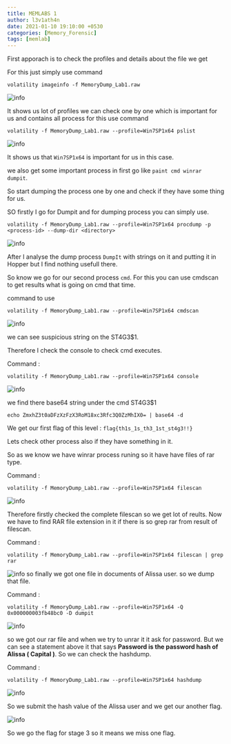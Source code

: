 ```yaml
---
title: MEMLABS 1
author: l3v1ath4n
date: 2021-01-10 19:10:00 +0530
categories: [Memory_Forensic]
tags: [memlab]
---
```


First apporach is to check the profiles and details about the file we get 


For this just simply use command 

` volatility imageinfo -f MemoryDump_Lab1.raw `

![info](https://github.com/VulnFreak/vulnfreak.github.io/tree/masthttps://github.com/VulnFreak/vulnfreak.github.io/tree/master/assets/memlabs/mem-1-0.png)

It shows us lot of profiles we can check one by one which is important for us and contains all process for this use command 

` volatility -f MemoryDump_Lab1.raw --profile=Win7SP1x64 pslist `

![info](https://github.com/VulnFreak/vulnfreak.github.io/tree/masthttps://github.com/VulnFreak/vulnfreak.github.io/tree/master/assets/memlabs/mem-1-1.png)

It shows us that `Win7SP1x64` is important for us in this case.

we also get some important process in first go like ` paint cmd winrar dumpit `.

So start dumping the process one by one and check if they have some thing for us.

SO firstly I go for Dumpit and for dumping process you can simply use.

` volatility -f MemoryDump_Lab1.raw --profile=Win7SP1x64 procdump -p <process-id> --dump-dir <directory> `

![info](https://github.com/VulnFreak/vulnfreak.github.io/tree/master/assets/memlabs/mem-1-2.png)

After I analyse the dump process ` DumpIt ` with strings on it and putting it in Hopper but I find nothing usefull there.

So know we go for our second process ` cmd `. For this you can use cmdscan to get results what is going on cmd that time.

command to use 

` volatility -f MemoryDump_Lab1.raw --profile=Win7SP1x64 cmdscan `

![info](https://github.com/VulnFreak/vulnfreak.github.io/tree/master/assets/memlabs/mem-1-3.png)

we can see suspicious string on the ST4G3$1. 

Therefore I check the console to check cmd executes.

Command : 

` volatility -f MemoryDump_Lab1.raw --profile=Win7SP1x64 console `

![info](https://github.com/VulnFreak/vulnfreak.github.io/tree/master/assets/memlabs/mem-1-4.png)

we find there base64 string under the cmd ST4G3$1

` echo ZmxhZ3t0aDFzXzFzX3RoM18xc3Rfc3Q0ZzMhIX0= | base64 -d `

We get our first flag of this level : ` flag{th1s_1s_th3_1st_st4g3!!} `

Lets check other process also if they have something in it.


So as we know we have winrar process runing so it have have files of rar type.

Command : 

` volatility -f MemoryDump_Lab1.raw --profile=Win7SP1x64 filescan `

![info](https://github.com/VulnFreak/vulnfreak.github.io/tree/master/assets/memlabs/mem-1-5.png)

Therefore firstly checked the complete filescan so we get lot of reults. Now we have to find RAR file extension in it if there is so grep rar from result of filescan.

Command : 

` volatility -f MemoryDump_Lab1.raw --profile=Win7SP1x64 filescan | grep rar `

![info](https://github.com/VulnFreak/vulnfreak.github.io/tree/master/assets/memlabs/mem-1-6.png)
so finally we got one file in documents of Alissa user. so we dump that file.

Command :

` volatility -f MemoryDump_Lab1.raw --profile=Win7SP1x64 -Q 0x000000003fb48bc0 -D dumpit ` 

![info](https://github.com/VulnFreak/vulnfreak.github.io/tree/master/assets/memlabs/mem-1-7.png)

so we got our rar file and when we try to unrar it it ask for password. But we can see a statement above it that says **Password is the password hash of Alissa ( Capital )**. So we can check the hashdump.

Command : 

` volatility -f MemoryDump_Lab1.raw --profile=Win7SP1x64 hashdump `

![info](https://github.com/VulnFreak/vulnfreak.github.io/tree/master/assets/memlabs/mem-1-8.png)

So we submit the hash value of the Alissa user and we get our another flag.

![info](https://github.com/VulnFreak/vulnfreak.github.io/tree/master/assets/memlabs/mem-1-9.png)

So we go the flag for stage 3 so it means we miss one flag.


